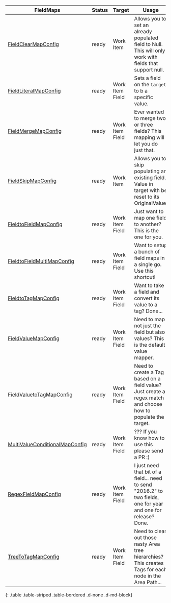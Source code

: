 | FieldMaps | Status | Target    | Usage                              |
|------------------------|---------|---------|------------------------------------------|
| [FieldClearMapConfig](FieldClearMapConfig.md) | ready | Work Item | Allows you to set an already populated field to Null. This will only work with fields that support null. |
| [FieldLiteralMapConfig](FieldLiteralMapConfig.md) | ready | Work Item Field | Sets a field on the `target` to b a specific value. |
| [FieldMergeMapConfig](FieldMergeMapConfig.md) | ready | Work Item Field | Ever wanted to merge two or three fields? This mapping will let you do just that. |
| [FieldSkipMapConfig](FieldSkipMapConfig.md) | ready | Work Item | Allows you to skip populating an existing field. Value in target with be reset to its OriginalValue. |
| [FieldtoFieldMapConfig](FieldtoFieldMapConfig.md) | ready | Work Item Field | Just want to map one field to another? This is the one for you. |
| [FieldtoFieldMultiMapConfig](FieldtoFieldMultiMapConfig.md) | ready | Work Item Field | Want to setup a bunch of field maps in a single go. Use this shortcut! |
| [FieldtoTagMapConfig](FieldtoTagMapConfig.md) | ready | Work Item Field | Want to take a field and convert its value to a tag? Done... |
| [FieldValueMapConfig](FieldValueMapConfig.md) | ready | Work Item Field | Need to map not just the field but also values? This is the default value mapper. |
| [FieldValuetoTagMapConfig](FieldValuetoTagMapConfig.md) | ready | Work Item Field | Need to create a Tag based on a field value? Just create a regex match and choose how to populate the target. |
| [MultiValueConditionalMapConfig](MultiValueConditionalMapConfig.md) | ready | Work Item Field | ??? If you know how to use this please send a PR :) |
| [RegexFieldMapConfig](RegexFieldMapConfig.md) | ready | Work Item Field | I just need that bit of a field... need to send "2016.2" to two fields, one for year and one for release? Done. |
| [TreeToTagMapConfig](TreeToTagMapConfig.md) | ready | Work Item Field | Need to clear out those nasty Area tree hierarchies? This creates Tags for each node in the Area Path... |
{: .table .table-striped .table-bordered .d-none .d-md-block}

